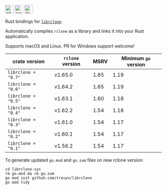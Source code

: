 [<img alt="github" src="https://img.shields.io/badge/github-trevyn/librclone-663399?style=for-the-badge&labelColor=555555&logo=github" height="27">](https://github.com/trevyn/librclone)
[<img alt="crates.io" src="https://img.shields.io/crates/v/librclone.svg?style=for-the-badge&color=ffc833&logo=rust" height="27">](https://crates.io/crates/librclone)
[<img alt="docs.rs" src="https://img.shields.io/badge/docs.rs-librclone-353535?style=for-the-badge&labelColor=555555&logo=docs.rs" height="27">](https://docs.rs/librclone)

Rust bindings for [`librclone`](https://github.com/rclone/rclone/tree/master/librclone).

Automatically compiles `rclone` as a library and links it into your Rust application.

Supports macOS and Linux. PR for Windows support welcome!

| crate version       | `rclone` version | MSRV | Minimum `go` version |
| ------------------- | ---------------- | ---- | -------------------- |
| `librclone = "0.7"` | v1.65.0          | 1.65 | 1.19                 |
| `librclone = "0.6"` | v1.64.2          | 1.65 | 1.19                 |
| `librclone = "0.5"` | v1.63.1          | 1.60 | 1.18                 |
| `librclone = "0.4"` | v1.62.2          | 1.54 | 1.18                 |
| `librclone = "0.3"` | v1.61.0          | 1.54 | 1.17                 |
| `librclone = "0.2"` | v1.60.1          | 1.54 | 1.17                 |
| `librclone = "0.1"` | v1.56.2          | 1.54 | 1.17                 |

To generate updated `go.mod` and `go.sum` files on new rclone version:

```ignore
cd librclone-sys
rm go.mod && rm go.sum
go mod init github.com/trevyn/librclone
go mod tidy
```
